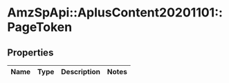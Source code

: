 # AmzSpApi::AplusContent20201101::PageToken

## Properties
Name | Type | Description | Notes
------------ | ------------- | ------------- | -------------

